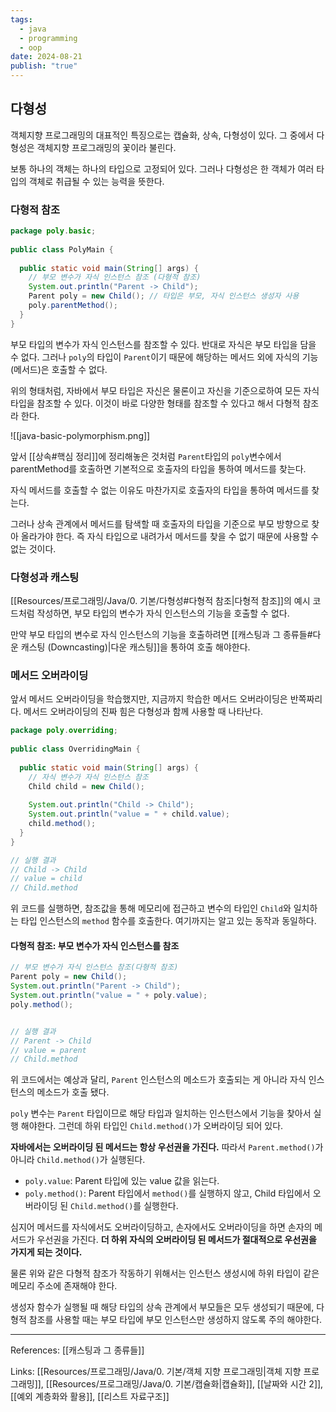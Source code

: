 ```yaml
---
tags:
  - java
  - programming
  - oop
date: 2024-08-21
publish: "true"
---
```

## 다형성
객체지향 프로그래밍의 대표적인 특징으로는 캡슐화, 상속, 다형성이 있다. 그 중에서 다형성은 객체지향 프로그래밍의 꽃이라 불린다.

보통 하나의 객체는 하나의 타입으로 고정되어 있다. 그러나 다형성은 한 객체가 여러 타입의 객체로 취급될 수 있는 능력을 뜻한다.

### 다형적 참조


```java
package poly.basic;  
  
public class PolyMain {  
  
  public static void main(String[] args) {  
    // 부모 변수가 자식 인스턴스 참조 (다형적 참조)  
    System.out.println("Parent -> Child");  
    Parent poly = new Child(); // 타입은 부모, 자식 인스턴스 생성자 사용
    poly.parentMethod();  
  }  
}
```
부모 타입의 변수가 자식 인스턴스를 참조할 수 있다. 반대로 자식은 부모 타입을 담을 수 없다.
그러나 `poly`의 타입이 `Parent`이기 때문에 해당하는 메서드 외에 자식의 기능(메서드)은 호출할 수 없다.

위의 형태처럼, 자바에서 부모 타입은 자신은 물론이고 자신을 기준으로하여 모든 자식 타입을 참조할 수 있다. 이것이 바로 다양한 형태를 참조할 수 있다고 해서 다형적 참조라 한다.

![[java-basic-polymorphism.png]]

앞서 [[상속#핵심 정리]]에 정리해놓은 것처럼 `Parent`타입의 `poly`변수에서 parentMethod를 호출하면 기본적으로 호출자의 타입을 통하여 메서드를 찾는다.

자식 메서드를 호출할 수 없는 이유도 마찬가지로 호출자의 타입을 통하여 메서드를 찾는다. 

그러나 상속 관계에서 메서드를 탐색할 때 호출자의 타입을 기준으로 부모 방향으로 찾아 올라가야 한다. 즉 자식 타입으로 내려가서 메서드를 찾을 수 없기 때문에 사용할 수 없는 것이다.

### 다형성과 캐스팅
[[Resources/프로그래밍/Java/0. 기본/다형성#다형적 참조|다형적 참조]]의 예시 코드처럼 작성하면, 부모 타입의 변수가 자식 인스턴스의 기능을 호출할 수 없다.

만약 부모 타입의 변수로 자식 인스턴스의 기능을 호출하려면 [[캐스팅과 그 종류들#다운 캐스팅 (Downcasting)|다운 캐스팅]]을 통하여 호출 해야한다.

### 메서드 오버라이딩
앞서 메서드 오버라이딩을 학습했지만, 지금까지 학습한 메서드 오버라이딩은 반쪽짜리다. 메서드 오버라이딩의 진짜 힘은 다형성과 함께 사용할 때 나타난다.

```java
package poly.overriding;  
  
public class OverridingMain {  
  
  public static void main(String[] args) {
	// 자식 변수가 자식 인스턴스 참조
    Child child = new Child();  
  
    System.out.println("Child -> Child");  
    System.out.println("value = " + child.value);  
    child.method();  
  }  
}

// 실행 결과
// Child -> Child
// value = child
// Child.method
```

위 코드를 실행하면, 참조값을 통해 메모리에 접근하고 변수의 타입인 `Child`와 일치하는 타입 인스턴스의 `method` 함수를 호출한다. 여기까지는 알고 있는 동작과 동일하다.

#### 다형적 참조: 부모 변수가 자식 인스턴스를 참조
```java
// 부모 변수가 자식 인스턴스 참조(다형적 참조)  
Parent poly = new Child();  
System.out.println("Parent -> Child");  
System.out.println("value = " + poly.value);  
poly.method();


// 실행 결과
// Parent -> Child
// value = parent
// Child.method
```
위 코드에서는 예상과 달리, `Parent` 인스턴스의 메소드가 호출되는 게 아니라 자식 인스턴스의 메소드가 호출 됐다.

`poly` 변수는 `Parent` 타입이므로 해당 타입과 일치하는 인스턴스에서 기능을 찾아서 실행 해야한다. 그런데 하위 타입인 `Child.method()`가 오버라이딩 되어 있다.

**자바에서는 오버라이딩 된 메서드는 항상 우선권을 가진다.** 따라서 `Parent.method()`가 아니라 `Child.method()`가 실행된다.

- `poly.value`: Parent 타입에 있는 value 값을 읽는다.
- `poly.method()`: Parent 타입에서 `method()`를 실행하지 않고, Child 타입에서 오버라이딩 된 `Child.method()`를 실행한다.

심지어 메서드를 자식에서도 오버라이딩하고, 손자에서도 오버라이딩을 하면 손자의 메서드가 우선권을 가진다. **더 하위 자식의 오버라이딩 된 메서드가 절대적으로 우선권을 가지게 되는 것이다.**

물론 위와 같은 다형적 참조가 작동하기 위해서는 인스턴스 생성시에 하위 타입이 같은 메모리 주소에 존재해야 한다.

생성자 함수가 실행될 때 해당 타입의 상속 관계에서 부모들은 모두 생성되기 때문에, 다형적 참조를 사용할 때는 부모 타입에 부모 인스턴스만 생성하지 않도록 주의 해야한다.

---
References: [[캐스팅과 그 종류들]]

Links: [[Resources/프로그래밍/Java/0. 기본/객체 지향 프로그래밍|객체 지향 프로그래밍]], [[Resources/프로그래밍/Java/0. 기본/캡슐화|캡슐화]], [[날짜와 시간 2]], [[예외 계층화와 활용]], [[리스트 자료구조]]